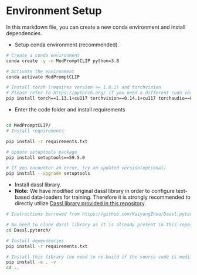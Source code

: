 # Environment Setup
In this markdown file, you can create a new conda environment and install dependencies.
 
* Setup conda environment (recommended).
```bash
# Create a conda environment
conda create -y -n MedPromptCLIP python=3.8

# Activate the environment
conda activate MedPromptCLIP

# Install torch (requires version >= 1.8.1) and torchvision
# Please refer to https://pytorch.org/ if you need a different cuda version
pip install torch==1.13.1+cu117 torchvision==0.14.1+cu117 torchaudio==0.13.1-f https://download.pytorch.org/whl/torch_stable.html
```

* Enter the code folder and install requirements
```bash

cd MedPromptCLIP/
# Install requirements

pip install -r requirements.txt

# Update setuptools package 
pip install setuptools==59.5.0

# If you encounter an error, try an updated version(optional)
pip install --upgrade setuptools
```

* Install dassl library.
* **Note:** We have modified original dassl library in order to configure text-based data-loaders for training. Therefore it is strongly recommended to directly utilize [Dassl library provided in this repository](../Dassl.pytorch).
```bash
# Instructions borrowed from https://github.com/KaiyangZhou/Dassl.pytorch#installation

# No need to clone dassl library as it is already present in this repository
cd Dassl.pytorch/

# Install dependencies
pip install -r requirements.txt

# Install this library (no need to re-build if the source code is modified)
pip install -e . -v
cd ..
```